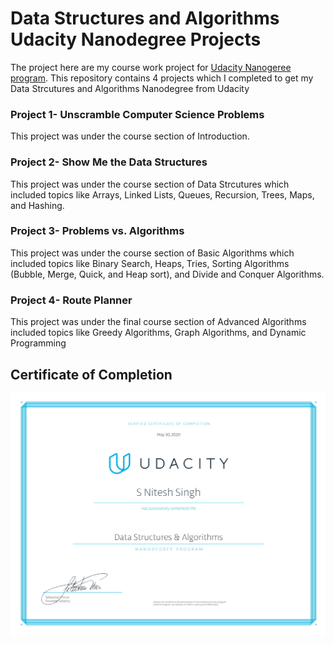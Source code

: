 # Data Structures and Algorithms Udacity Nanodegree Projects
The project here are my course work project for [Udacity Nanogeree program](https://www.udacity.com/course/data-structures-and-algorithms-nanodegree--nd256).
This repository contains 4 projects which I completed to get my Data Strcutures and Algorithms Nanodegree from Udacity
### Project 1- Unscramble Computer Science Problems
This project was under the course section of Introduction.
### Project 2- Show Me the Data Structures
This project was under the course section of Data Strcutures which included topics like Arrays, Linked Lists, Queues, Recursion, Trees, Maps, and Hashing.

### Project 3- Problems vs. Algorithms
This project was under the course section of Basic Algorithms which included topics like Binary Search, Heaps, Tries, Sorting Algorithms (Bubble, Merge, Quick, and Heap sort), and Divide and Conquer Algorithms.

### Project 4- Route Planner
This project was under the final course section of Advanced Algorithms included topics like Greedy Algorithms, Graph Algorithms, and Dynamic Programming

## Certificate of Completion
![alt text](https://github.com/niteshseram/Data-Structures-and-Algorithms/blob/master/udacitydsa-1.jpg?raw=true)
